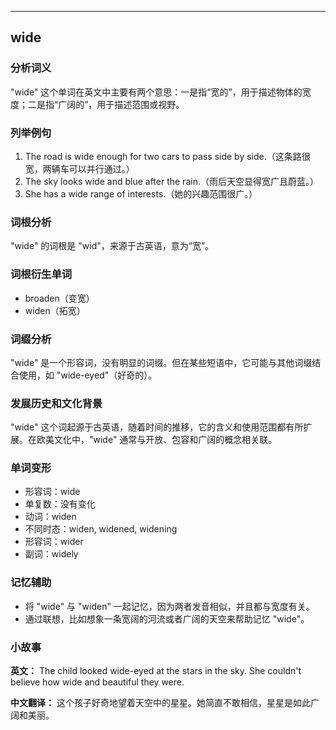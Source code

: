 
---------------
## wide
### 分析词义
"wide" 这个单词在英文中主要有两个意思：一是指“宽的”，用于描述物体的宽度；二是指“广阔的”，用于描述范围或视野。

### 列举例句
1. The road is wide enough for two cars to pass side by side.（这条路很宽，两辆车可以并行通过。）
2. The sky looks wide and blue after the rain.（雨后天空显得宽广且蔚蓝。）
3. She has a wide range of interests.（她的兴趣范围很广。）

### 词根分析
"wide" 的词根是 "wid"，来源于古英语，意为“宽”。

### 词根衍生单词
- broaden（变宽）
- widen（拓宽）

### 词缀分析
"wide" 是一个形容词，没有明显的词缀。但在某些短语中，它可能与其他词缀结合使用，如 "wide-eyed"（好奇的）。

### 发展历史和文化背景
"wide" 这个词起源于古英语，随着时间的推移，它的含义和使用范围都有所扩展。在欧美文化中，"wide" 通常与开放、包容和广阔的概念相关联。

### 单词变形
- 形容词：wide
- 单复数：没有变化
- 动词：widen
- 不同时态：widen, widened, widening
- 形容词：wider
- 副词：widely

### 记忆辅助
- 将 "wide" 与 "widen" 一起记忆，因为两者发音相似，并且都与宽度有关。
- 通过联想，比如想象一条宽阔的河流或者广阔的天空来帮助记忆 "wide"。

### 小故事
**英文：** The child looked wide-eyed at the stars in the sky. She couldn't believe how wide and beautiful they were.

**中文翻译：** 这个孩子好奇地望着天空中的星星。她简直不敢相信，星星是如此广阔和美丽。

